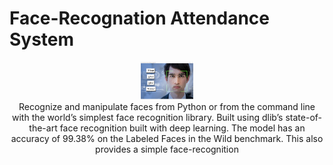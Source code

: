 
# Face-Recognation Attendance System
<p align="center">
<img src="https://github.com/rootuserdj/Face-recognition/blob/master/Screenshot.png" height="60"><br>
Recognize and manipulate faces from Python or from the command line with the world’s simplest face recognition library. Built using dlib’s state-of-the-art face recognition built with deep learning. The model has an accuracy of 99.38% on the Labeled Faces in the Wild benchmark. This also provides a simple face-recognition
</p>
